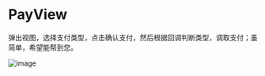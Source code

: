 # PayView
弹出视图，选择支付类型，点击确认支付，然后根据回调判断类型，调取支付；虽简单，希望能帮到您。


![image](http://code.cocoachina.com/uploads/attachments/20181221/137933/33f933899ba23aa89e4b2dddef3a0cc6.gif)
